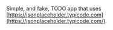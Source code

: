 Simple, and fake, TODO app that uses [https://jsonplaceholder.typicode.com](https://jsonplaceholder.typicode.com/).